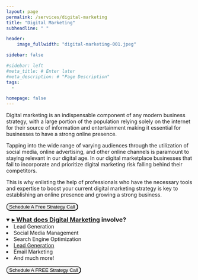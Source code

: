 ```yaml
---
layout: page
permalink: /services/digital-marketing
title: "Digital Marketing"
subheadline: " "

header:
    image_fullwidth: "digital-marketing-001.jpeg"

sidebar: false

#sidebar: left
#meta_title: # Enter later
#meta_description: # "Page Description"
tags:
  - 

homepage: false
---
```




Digital marketing is an indispensable component of any modern business strategy, with a large portion of the population relying solely on the internet for their source of information and entertainment making it essential for businesses to have a strong online presence.

Tapping into the wide range of varying audiences through the utilization of social media, online advertising, and other online channels is paramount to staying relevant in our digital age. In our digital marketplace businesses that fail to incorporate and prioritize digital marketing risk falling behind their competitors.

This is why enlisting the help of professionals who have the necessary tools and expertise to boost your current digital marketing strategy is key to establishing an online presence and growing a strong business.

<a href="https://calendly.com/mayowa-liquidleads/demo"><button id="digital-marketing-cta1" style="border-radius: 12px">Schedule A Free Strategy Call</button>


<details id="test" class="dropdown_body" open>
    <summary class="dropdown-title"><h3 style="display: inline"><span class="custom-marker">▸</span> What does <a href="URL">Digital Marketing</a> involve?</h3></summary>


 <li>Lead Generation</li> <!--- Add page/create section within page-->
<li>Social Media Management</li> <!--- Add page/create section within page -->
<li>Search Engine Optimization</li>
<li><a  href="/services/lead-generation">Lead Generation</a></li>
<li>Email Marketing</li>
<li>And much more!</li>

</details>

 



<a href="https://calendly.com/mayowa-liquidleads/demo"><button id="digital-marketing-cta2" style="border-radius: 12px">Schedule A FREE Strategy Call</button>

<!--- write blogs about email marketing and influencer marketing -->
<!-- -fix why seo can't be seen on page -->